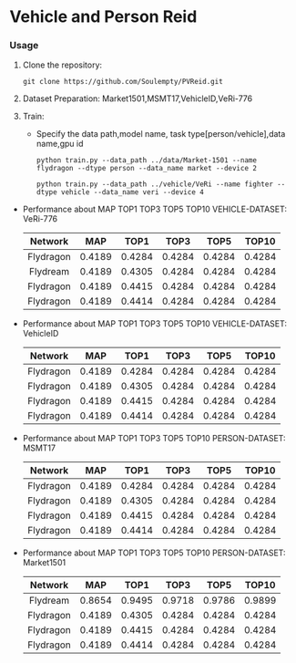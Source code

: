 # Vehicle and Person Reid

### Usage

1. Clone the repository:

   ```shell
   git clone https://github.com/Soulempty/PVReid.git
   ```
2. Dataset Preparation: Market1501,MSMT17,VehicleID,VeRi-776
3. Train:

   - Specify the data path,model name, task type[person/vehicle],data name,gpu id

     ```shell
     python train.py --data_path ../data/Market-1501 --name flydragon --dtype person --data_name market --device 2
     ```
     ```shell
     python train.py --data_path ../vehicle/VeRi --name fighter --dtype vehicle --data_name veri --device 4

     ```
 - Performance about  MAP  TOP1  TOP3  TOP5  TOP10    VEHICLE-DATASET: VeRi-776
   
   |  Network  |  MAP   |  TOP1  |  TOP3  |  TOP5  |  TOP10  | 
   | :-------: | :----: | :----: | :----: | :----: | :-----: |
   | Flydragon  | 0.4189 | 0.4284 | 0.4284 | 0.4284 | 0.4284  |       
   | Flydream  | 0.4189 | 0.4305 | 0.4284 | 0.4284 | 0.4284  |      
   | Flydragon | 0.4189 | 0.4415 | 0.4284 | 0.4284 | 0.4284  |       
   | Flydragon | 0.4189 | 0.4414 | 0.4284 | 0.4284 | 0.4284  |     
   
 - Performance about  MAP  TOP1  TOP3  TOP5  TOP10    VEHICLE-DATASET: VehicleID
   
   |  Network  |  MAP   |  TOP1  |  TOP3  |  TOP5  |  TOP10  | 
   | :-------: | :----: | :----: | :----: | :----: | :-----: |
   | Flydragon | 0.4189 | 0.4284 | 0.4284 | 0.4284 | 0.4284  |       
   | Flydragon | 0.4189 | 0.4305 | 0.4284 | 0.4284 | 0.4284  |      
   | Flydragon | 0.4189 | 0.4415 | 0.4284 | 0.4284 | 0.4284  |       
   | Flydragon | 0.4189 | 0.4414 | 0.4284 | 0.4284 | 0.4284  | 
   
 - Performance about  MAP  TOP1  TOP3  TOP5  TOP10    PERSON-DATASET: MSMT17
   
   |  Network  |  MAP   |  TOP1  |  TOP3  |  TOP5  |  TOP10  | 
   | :-------: | :----: | :----: | :----: | :----: | :-----: |
   | Flydragon | 0.4189 | 0.4284 | 0.4284 | 0.4284 | 0.4284  |       
   | Flydragon | 0.4189 | 0.4305 | 0.4284 | 0.4284 | 0.4284  |      
   | Flydragon | 0.4189 | 0.4415 | 0.4284 | 0.4284 | 0.4284  |       
   | Flydragon | 0.4189 | 0.4414 | 0.4284 | 0.4284 | 0.4284  |
   
 - Performance about  MAP  TOP1  TOP3  TOP5  TOP10    PERSON-DATASET: Market1501
   
   |  Network  |  MAP   |  TOP1  |  TOP3  |  TOP5  |  TOP10  | 
   | :-------: | :----: | :----: | :----: | :----: | :-----: |
   | Flydream  | 0.8654 | 0.9495 | 0.9718 | 0.9786 | 0.9899  |       
   | Flydragon | 0.4189 | 0.4305 | 0.4284 | 0.4284 | 0.4284  |      
   | Flydragon | 0.4189 | 0.4415 | 0.4284 | 0.4284 | 0.4284  |       
   | Flydragon | 0.4189 | 0.4414 | 0.4284 | 0.4284 | 0.4284  |

   
